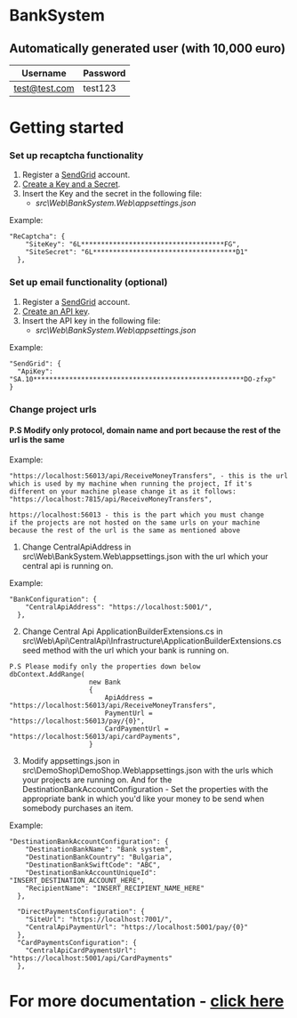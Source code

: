 # BankSystem

## Automatically generated user (with 10,000 euro)
| Username        	| Password 
|-----------------	|----------
| test@test.com 	  | test123

# Getting started
### Set up recaptcha functionality
1. Register a [SendGrid](https://sendgrid.com/) account.
2. [Create a Key and a Secret](https://developers.google.com/recaptcha/intro).
3. Insert the Key and the secret in the following file:
    * *src\Web\BankSystem.Web\appsettings.json*

Example:
```
"ReCaptcha": {
    "SiteKey": "6L************************************FG",
    "SiteSecret": "6L************************************D1"
  },
```

### Set up email functionality (optional)
1. Register a [SendGrid](https://sendgrid.com/) account.
2. [Create an API key](https://sendgrid.com/docs/ui/account-and-settings/api-keys/#creating-an-api-key).
3. Insert the API key in the following file:
    * *src\Web\BankSystem.Web\appsettings.json*

Example:
```
"SendGrid": {
  "ApiKey": "SA.10*****************************************************DO-zfxp"
}
```

### Change project urls
#### P.S Modify only protocol, domain name and port because the rest of the url is the same
Example:
```
"https://localhost:56013/api/ReceiveMoneyTransfers", - this is the url which is used by my machine when running the project, If it's different on your machine please change it as it follows:
"https://localhost:7815/api/ReceiveMoneyTransfers",

https://localhost:56013 - this is the part which you must change 
if the projects are not hosted on the same urls on your machine because the rest of the url is the same as mentioned above
```
1. Change CentralApiAddress in src\Web\BankSystem.Web\appsettings.json with the url which your central api is running on.

Example:
```
"BankConfiguration": {
    "CentralApiAddress": "https://localhost:5001/",
  },
```
2. Change Central Api ApplicationBuilderExtensions.cs in src\Web\Api\CentralApi\Infrastructure\ApplicationBuilderExtensions.cs seed method with the url which your bank is running on.
```
P.S Please modify only the properties down below
dbContext.AddRange(
                    new Bank
                    {
                        ApiAddress = "https://localhost:56013/api/ReceiveMoneyTransfers",
                        PaymentUrl = "https://localhost:56013/pay/{0}",
                        CardPaymentUrl = "https://localhost:56013/api/cardPayments",
                    }

```
3. Modify appsettings.json in src\DemoShop\DemoShop.Web\appsettings.json with the urls which your projects are running on. And for the DestinationBankAccountConfiguration - Set the properties with the appropriate bank in which you'd like your money to be send when somebody purchases an item.

Example:
```
"DestinationBankAccountConfiguration": {
    "DestinationBankName": "Bank system",
    "DestinationBankCountry": "Bulgaria",
    "DestinationBankSwiftCode": "ABC",
    "DestinationBankAccountUniqueId": "INSERT_DESTINATION_ACCOUNT_HERE",
    "RecipientName": "INSERT_RECIPIENT_NAME_HERE"
  },
  
  "DirectPaymentsConfiguration": {
    "SiteUrl": "https://localhost:7001/",
    "CentralApiPaymentUrl": "https://localhost:5001/pay/{0}"
  },
  "CardPaymentsConfiguration": {
    "CentralApiCardPaymentsUrl": "https://localhost:5001/api/CardPayments"
  },
```

# For more documentation - [click here](https://github.com/melikpehlivanov/BankSystem/wiki)